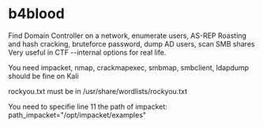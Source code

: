 # b4blood
Find Domain Controller on a network, enumerate users, AS-REP Roasting and hash cracking, bruteforce password, dump AD users, scan SMB shares
Very useful in CTF
--internal options for real life.

You need impacket, nmap, crackmapexec, smbmap, smbclient, ldapdump
should be fine on Kali

rockyou.txt must be in /usr/share/wordlists/rockyou.txt

You need to specifie line 11 the path of impacket:
path_impacket="/opt/impacket/examples"

